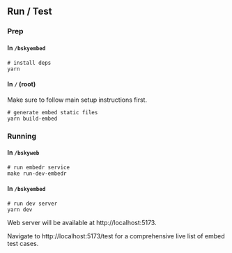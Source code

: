 ## Run / Test

### Prep

#### In `/bskyembed`

    # install deps
    yarn

#### In `/` (root)

Make sure to follow main setup instructions first.

    # generate embed static files
    yarn build-embed

### Running

#### In `/bskyweb`

    # run embedr service
    make run-dev-embedr

#### In `/bskyembed`

    # run dev server
    yarn dev

Web server will be available at http://localhost:5173.

Navigate to http://localhost:5173/test for a comprehensive live list of embed test cases.